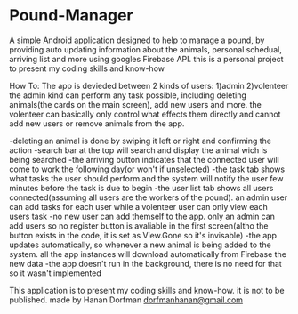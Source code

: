 # Pound-Manager
A simple Android application designed to help to manage a pound, by providing auto updating information about the animals, personal schedual, arriving list and more
using googles Firebase API.
this is a personal project to present my coding skills and know-how


How To:
The app is devieded between 2 kinds of users: 1)admin 2)volenteer
the admin kind can perform any task possible, including deleting animals(the cards on the main screen), add new users and more.
the volenteer can basically only control what effects them directly and cannot add new users or remove animals from the app.

-deleting an animal is done by swiping it left or right and confirming the action
-search bar at the top will search and display the animal wich is being searched
-the arriving button indicates that the connected user will come to work the following day(or won't if unselected)
-the task tab shows what tasks the user should perform and the system will notify the user few minutes before the task is due to begin
-the user list tab shows all users connected(assuming all users are the workers of the pound). an admin user can add tasks for each user while a volenteer user can only view each users task
-no new user can add themself to the app. only an admin can add users so no register button is avaliable in the first screen(altho the button exists in the code, it is set as View.Gone so it's invisable)
-the app updates automatically, so whenever a new animal is being added to the system. all the app instances will download automatically from Firebase the new data
-the app doesn't run in the background, there is no need for that so it wasn't implemented

This application is to present my coding skills and know-how. it is not to be published.
made by Hanan Dorfman
dorfmanhanan@gmail.com
